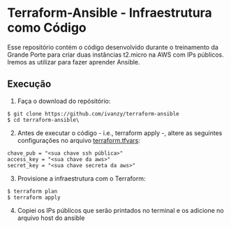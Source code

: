 # Terraform-Ansible - Infraestrutura como Código

Esse repositório contém o código desenvolvido durante o treinamento da Grande Porte para criar duas instâncias t2.micro na AWS com IPs públicos. Iremos as utilizar para fazer aprender Ansible. 

## Execução

1. Faça o download do repósitório:
``` console
$ git clone https://github.com/ivanzy/terraform-ansible 
$ cd terraform-ansible\
```

2. Antes de executar o código - i.e., terraform apply -, altere as seguintes configurações no arquivo [terraform.tfvars](terraform.tfvars):

```
chave_pub = "<sua chave ssh pública>"
access_key = "<sua chave da aws>"
secret_key = "<sua chave secreta da aws>"
```

3. Provisione a infraestrutura com o Terraform:
``` console
$ terraform plan
$ terraform apply
```

4. Copiei os IPs públicos que serão printados no terminal e os adicione no arquivo host do ansible

